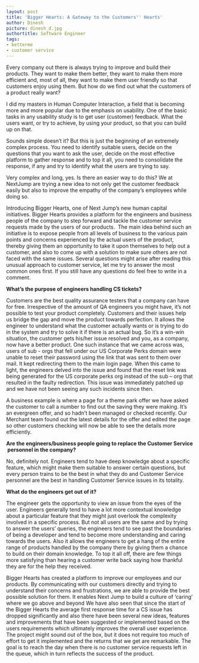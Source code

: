 ```yaml
---
layout: post
title: 'Bigger Hearts: A Gateway to the Customers'' Hearts'
author: Dinesh
picture: dinesh_d.jpg
authortitle: Software Engineer
tags:
- betterme
- customer service
---
```

Every company out there is always trying to improve and build their products. They want to make them better, they want to make them more efficient and, most of all, they want to make them user friendly so that customers enjoy using them. But how do we find out what the customers of a product really want?

I did my masters in Human Computer Interaction, a field that is becoming more and more popular due to the emphasis on usability. One of the basic tasks in any usability study is to get user (customer) feedback. What the users want, or try to achieve, by using your product, so that you can build up on that. 

Sounds simple doesn’t it? But this is just the beginning of an extremely complex process. You need to identify suitable users, decide on the questions that you want to ask the user, decide on the most effective platform to gather response and to top it all, you need to consolidate the response, if any and try to identify what the users are trying to say.

Very complex and long, yes. Is there an easier way to do this? We at NextJump are trying a new idea to not only get the customer feedback easily but also to improve the empathy of the company’s employees while doing so.

Introducing Bigger Hearts, one of Next Jump’s new human capital initiatives. Bigger Hearts provides a platform for the engineers and business people of the company to step forward and tackle the customer service requests made by the users of our products.  The main idea behind such an initiative is to expose people from all levels of business to the various pain points and concerns experienced by the actual users of the product, thereby giving them an opportunity to take it upon themselves to help out a customer, and also to come up with a solution to make sure others are not faced with the same issues. Several questions might arise after reading this unusual approach to customer service, let me try to answer the most common ones first. If you still have any questions do feel free to write in a comment.

**What’s the purpose of engineers handling CS tickets?**

Customers are the best quality assurance testers that a company can have for free. Irrespective of the amount of QA engineers you might have, it’s not possible to test your product completely. Customers and their issues help us bridge the gap and move the product towards perfection. It allows the engineer to understand what the customer actually wants or is trying to do in the system and try to solve it if there is an actual bug. So it’s a win-win situation, the customer gets his/her issue resolved and you, as a company, now have a better product. One such instance that we came across was, users of sub - orgs that fell under our US Corporate Perks domain were unable to reset their password using the link that was sent to them over mail. It kept redirecting them to the main login page. When this came to light, the engineers delved into the issue and found that the reset link was being generated for the US corporate perks org instead of the sub – org that resulted in the faulty redirection. This issue was immediately patched up and we have not been seeing any such incidents since then.

A business example is where a page for a theme park offer we have asked the customer to call a number to find out the saving they were making. It’s an evergreen offer, and so hadn’t been managed or checked recently. Our Merchant team found out the latest details for the offer and edited the page so other customers checking will now be able to see the details more efficiently.

**Are the engineers/business people going to replace the Customer Service  personnel in the company?**

No, definitely not. Engineers tend to have deep knowledge about a specific feature, which might make them suitable to answer certain questions, but every person trains to be the best in what they do and Customer Service personnel are the best in handling Customer Service issues in its totality.

**What do the engineers get out of it?**

The engineer gets the opportunity to view an issue from the eyes of the user. Engineers generally tend to have a lot more contextual knowledge about a particular feature that they might just overlook the complexity involved in a specific process. But not all users are the same and by trying to answer the users’ queries, the engineers tend to see past the boundaries of being a developer and tend to become more understanding and caring towards the users. Also it allows the engineers to get a hang of the entire range of products handled by the company there by giving them a chance to build on their domain knowledge. To top it all off, there are few things more satisfying than hearing a customer write back saying how thankful they are for the help they received.

Bigger Hearts has created a platform to improve our employees and our products. By communicating with our customers directly and trying to understand their concerns and frustrations, we are able to provide the best possible solution for them. It enables Next Jump to build a culture of ‘caring’ where we go above and beyond We have also seen that since the start of the Bigger Hearts the average first response time for a CS issue has dropped significantly and also there have been several new ideas, features and improvements that have been suggested or implemented based on the users requirements which ultimately improves the overall user experience. The project might sound out of the box, but it does not require too much of effort to get it implemented and the returns that we get are remarkable. The goal is to reach the day when there is no customer service requests left in the queue, which in turn reflects the success of the product.